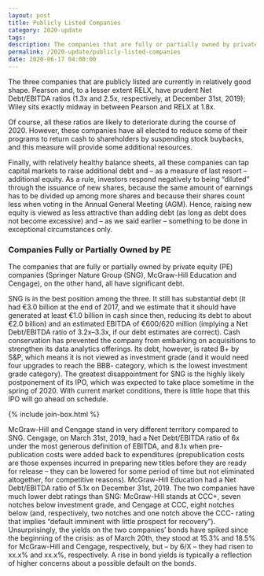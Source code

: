 ```yaml
---
layout: post
title: Publicly Listed Companies
category: 2020-update
tags:
description: The companies that are fully or partially owned by private equity (PE) companies (Springer Nature Group, McGraw-Hill Education and Cengage), all have significant debt.
permalink: /2020-update/publicly-listed-companies
date: 2020-06-17 04:00:00
---
```


The three companies that are publicly listed are currently in relatively good shape. Pearson and, to a lesser extent RELX, have prudent Net Debt/EBITDA ratios (1.3x and 2.5x, respectively, at December 31st, 2019); Wiley sits exactly midway in between Pearson and RELX at 1.8x.

Of course, all these ratios are likely to deteriorate during the course of 2020. However, these companies have all elected to reduce some of their programs to return cash to shareholders by suspending stock buybacks, and this measure will provide some additional resources.

Finally, with relatively healthy balance sheets, all these companies can tap capital markets to raise additional debt and – as a measure of last resort – additional equity. As a rule, investors respond negatively to being “diluted” through the issuance of new shares, because the same amount of earnings has to be divided up among more shares and because their shares count less when voting in the Annual General Meeting (AGM). Hence, raising new equity is viewed as less attractive than adding debt (as long as debt does not become excessive) and – as we said earlier – something to be done in exceptional circumstances only.

### Companies Fully or Partially Owned by PE

The companies that are fully or partially owned by private equity (PE) companies (Springer Nature Group (SNG), McGraw-Hill Education and Cengage), on the other hand, all have significant debt.

SNG is in the best position among the three. It still has substantial debt (it had €3.0 billion at the end of 2017, and we estimate that it should have generated at least €1.0 billion in cash since then, reducing its debt to about €2.0 billion) and an estimated EBITDA of €600/620 million (implying a Net Debt/EBITDA ratio of 3.2x–3.3x, if our debt estimates are correct). Cash conservation has prevented the company from embarking on acquisitions to strengthen its data analytics offerings. Its debt, however, is rated B+ by S&P, which means it is not viewed as investment grade (and it would need four upgrades to reach the BBB- category, which is the lowest investment grade category). The greatest disappointment for SNG is the highly likely postponement of its IPO, which was expected to take place sometime in the spring of 2020. With current market conditions, there is little hope that this IPO will go ahead on schedule.

{% include join-box.html %}

McGraw-Hill and Cengage stand in very different territory compared to SNG. Cengage, on March 31st, 2019, had a Net Debt/EBITDA ratio of 6x under the most generous definition of EBITDA, and 8.1x when pre-publication costs were added back to expenditures (prepublication costs are those expenses incurred in preparing new titles before they are ready for release – they can be lowered for some period of time but not eliminated altogether, for competitive reasons). McGraw-Hill Education had a Net Debt/EBITDA ratio of 5.1x on December 31st, 2019. The two companies have much lower debt ratings than SNG: McGraw-Hill stands at CCC+, seven notches below investment grade, and Cengage at CCC, eight notches below (and, respectively, two notches and one notch above the CCC- rating that implies “default imminent with little prospect for recovery”). Unsurprisingly, the yields on the two companies’ bonds have spiked since the beginning of the crisis: as of March 20th, they stood at 15.3% and 18.5% for McGraw-Hill and Cengage, respectively, but – by 6/X – they had risen to xx.x% and xx.x%, respectively. A rise in bond yields is typically a reflection of higher concerns about a possible default on the bonds.
